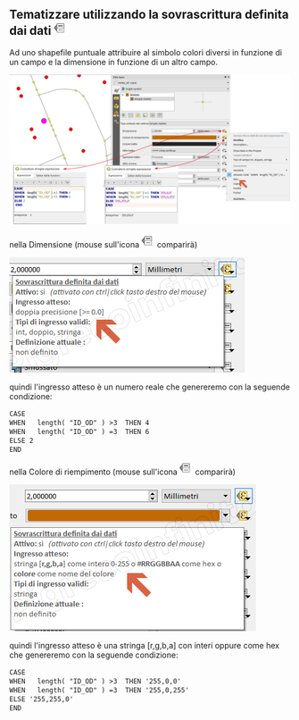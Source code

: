 ## Tematizzare utilizzando la sovrascrittura definita dai dati ![icon](/img/mIconDataDefine.png)

Ad uno shapefile puntuale attribuire al simbolo colori diversi in funzione di un campo e la dimensione in funzione di un altro campo.

![tema](/img/esempi/tematizzare/tematizzare1.png)

nella Dimensione (mouse sull'icona ![icon](/img/mIconDataDefine.png) comparirà)

![tema](/img/esempi/tematizzare/tematizzare2.png)

quindi l'ingresso atteso è un numero reale che genereremo con la seguende condizione:

```
CASE 
WHEN   length( "ID_OD" ) >3  THEN 4
WHEN   length( "ID_OD" ) =3  THEN 6
ELSE 2
END
```

nella Colore di riempimento (mouse sull'icona ![icon](/img/mIconDataDefine.png) comparirà)

![tema](/img/esempi/tematizzare/tematizzare3.png)

quindi l'ingresso atteso è una stringa [r,g,b,a] con interi oppure come hex che genereremo con la seguende condizione:
```
CASE 
WHEN   length( "ID_OD" ) >3  THEN '255,0,0'
WHEN   length( "ID_OD" ) =3  THEN '255,0,255'
ELSE '255,255,0'
END
```